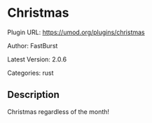 # Christmas

Plugin URL: https://umod.org/plugins/christmas

Author: FastBurst

Latest Version: 2.0.6

Categories: rust

## Description

Christmas regardless of the month!
